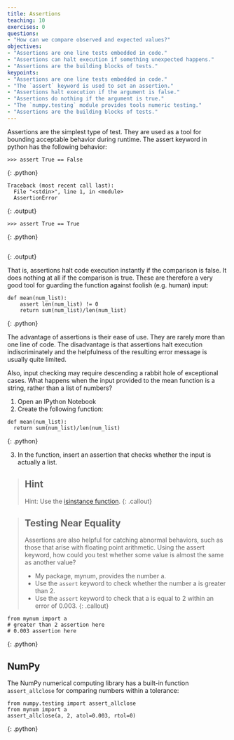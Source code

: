 ```yaml
---
title: Assertions
teaching: 10
exercises: 0
questions:
- "How can we compare observed and expected values?"
objectives:
- "Assertions are one line tests embedded in code."
- "Assertions can halt execution if something unexpected happens."
- "Assertions are the building blocks of tests."
keypoints:
- "Assertions are one line tests embedded in code."
- "The `assert` keyword is used to set an assertion."
- "Assertions halt execution if the argument is false."
- "Assertions do nothing if the argument is true."
- "The `numpy.testing` module provides tools numeric testing."
- "Assertions are the building blocks of tests."
---
```


Assertions are the simplest type of test. They are used as a tool for bounding
acceptable behavior during runtime. The assert keyword in python has the
following behavior:

~~~
>>> assert True == False
~~~
{: .python}
~~~
Traceback (most recent call last):
  File "<stdin>", line 1, in <module>
  AssertionError
~~~
{: .output}
~~~
>>> assert True == True
~~~
{: .python}
~~~
~~~
{: .output}

That is, assertions halt code execution instantly if the comparison is false.
It does nothing at all if the comparison is true. These are therefore a very
good tool for guarding the function against foolish (e.g. human) input:

~~~
def mean(num_list):
    assert len(num_list) != 0
    return sum(num_list)/len(num_list)
~~~
{: .python}

The advantage of assertions is their ease of use. They are rarely more than one
line of code. The disadvantage is that assertions halt execution
indiscriminately and the helpfulness of the resulting error message is usually
quite limited.

Also, input checking may require descending a rabbit hole of exceptional cases.
What happens when the input provided to the mean function is a string, rather
than a list of numbers?

1. Open an IPython Notebook
2. Create the following function:

~~~
def mean(num_list):
  return sum(num_list)/len(num_list)
~~~
{: .python}

3. In the function, insert an assertion that checks whether the input is actually a list.

> ## Hint
>
> Hint: Use the [isinstance function](https://docs.python.org/2/library/functions.html#isinstance).
{: .callout}

> ## Testing Near Equality
>
> Assertions are also helpful for catching abnormal behaviors, such as those
> that arise with floating point arithmetic. Using the assert keyword, how could
> you test whether some value is almost the same as another value?
>
> - My package, mynum, provides the number a.
> - Use the `assert` keyword to check whether the number a is greater than 2.
> - Use the `assert` keyword to check that a is equal to 2 within an error of 0.003.
{: .callout}

~~~
from mynum import a
# greater than 2 assertion here
# 0.003 assertion here
~~~
{: .python}

## NumPy

The NumPy numerical computing library has a built-in function `assert_allclose`
for comparing numbers within a tolerance:

~~~
from numpy.testing import assert_allclose
from mynum import a
assert_allclose(a, 2, atol=0.003, rtol=0)
~~~
{: .python}
